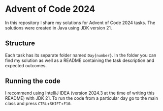 # Advent of Code 2024

In this repository I share my solutions for Advent of Code 2024 tasks. The solutions were created in Java using JDK version 21.

## Structure

Each task has its separate folder named `Day{number}`. In the folder you can find my solution as well as a README containing
the task description and expected outcomes.

## Running the code

I recommend using IntelliJ IDEA (version 2024.3 at the time of writing this README) with JDK 21. To run the code from
a particular day go to the main class and press `CTRL`+`SHIFT`+`F10`.